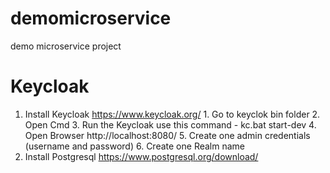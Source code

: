 # demomicroservice
demo microservice project


# Keycloak
1. Install Keycloak https://www.keycloak.org/
       1. Go to keyclok bin folder 
       2. Open Cmd
       3. Run the Keycloak use this command - kc.bat start-dev
       4. Open Browser http://localhost:8080/
       5. Create one admin credentials (username and password)
       6. Create one Realm name
2. Install Postgresql https://www.postgresql.org/download/



